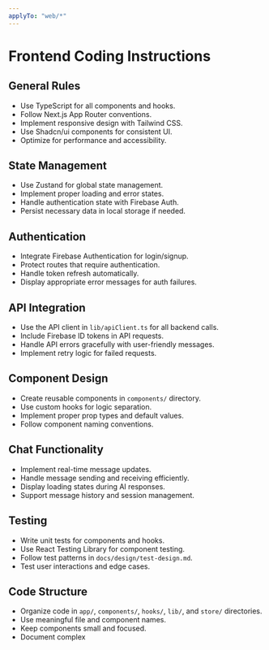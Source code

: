 ```yaml
---
applyTo: "web/*"
---
```


# Frontend Coding Instructions

## General Rules
- Use TypeScript for all components and hooks.
- Follow Next.js App Router conventions.
- Implement responsive design with Tailwind CSS.
- Use Shadcn/ui components for consistent UI.
- Optimize for performance and accessibility.

## State Management
- Use Zustand for global state management.
- Implement proper loading and error states.
- Handle authentication state with Firebase Auth.
- Persist necessary data in local storage if needed.

## Authentication
- Integrate Firebase Authentication for login/signup.
- Protect routes that require authentication.
- Handle token refresh automatically.
- Display appropriate error messages for auth failures.

## API Integration
- Use the API client in `lib/apiClient.ts` for all backend calls.
- Include Firebase ID tokens in API requests.
- Handle API errors gracefully with user-friendly messages.
- Implement retry logic for failed requests.

## Component Design
- Create reusable components in `components/` directory.
- Use custom hooks for logic separation.
- Implement proper prop types and default values.
- Follow component naming conventions.

## Chat Functionality
- Implement real-time message updates.
- Handle message sending and receiving efficiently.
- Display loading states during AI responses.
- Support message history and session management.

## Testing
- Write unit tests for components and hooks.
- Use React Testing Library for component testing.
- Follow test patterns in `docs/design/test-design.md`.
- Test user interactions and edge cases.

## Code Structure
- Organize code in `app/`, `components/`, `hooks/`, `lib/`, and `store/` directories.
- Use meaningful file and component names.
- Keep components small and focused.
- Document complex
